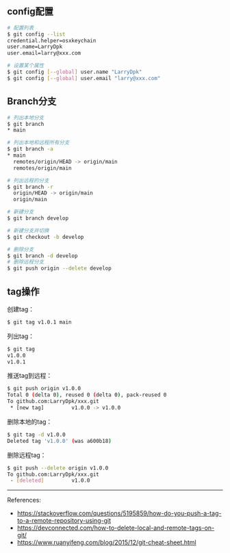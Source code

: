 

## config配置

```bash
# 配置列表
$ git config --list
credential.helper=osxkeychain
user.name=LarryDpk
user.email=larry@xxx.com

# 设置某个属性
$ git config [--global] user.name "LarryDpk"
$ git config [--global] user.email "larry@xxx.com"

```





## Branch分支



```bash
# 列出本地分支
$ git branch
* main

# 列出本地和远程所有分支
$ git branch -a
* main
  remotes/origin/HEAD -> origin/main
  remotes/origin/main

# 列出远程的分支
$ git branch -r
  origin/HEAD -> origin/main
  origin/main

# 新建分支
$ git branch develop

# 新建分支并切换
$ git checkout -b develop

# 删除分支
$ git branch -d develop
# 删除远程分支
$ git push origin --delete develop
```









## tag操作

创建tag：

```bash
$ git tag v1.0.1 main
```



列出tag：

```bash
$ git tag
v1.0.0
v1.0.1
```



推送tag到远程：

```bash
$ git push origin v1.0.0
Total 0 (delta 0), reused 0 (delta 0), pack-reused 0
To github.com:LarryDpk/xxx.git
 * [new tag]         v1.0.0 -> v1.0.0
```



删除本地的tag：

```bash
$ git tag -d v1.0.0
Deleted tag 'v1.0.0' (was a600b18)
```



删除远程tag：

```bash
$ git push --delete origin v1.0.0
To github.com:LarryDpk/xxx.git
 - [deleted]         v1.0.0
```





---

References:

- https://stackoverflow.com/questions/5195859/how-do-you-push-a-tag-to-a-remote-repository-using-git
- https://devconnected.com/how-to-delete-local-and-remote-tags-on-git/
- https://www.ruanyifeng.com/blog/2015/12/git-cheat-sheet.html



